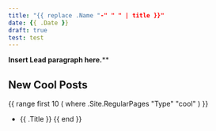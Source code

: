 ```yaml
---
title: "{{ replace .Name "-" " " | title }}"
date: {{ .Date }}
draft: true
test: test
---
```


**Insert Lead paragraph here.****

## New Cool Posts

{{ range first 10 ( where .Site.RegularPages "Type" "cool" ) }}
* {{ .Title }}
{{ end }}
